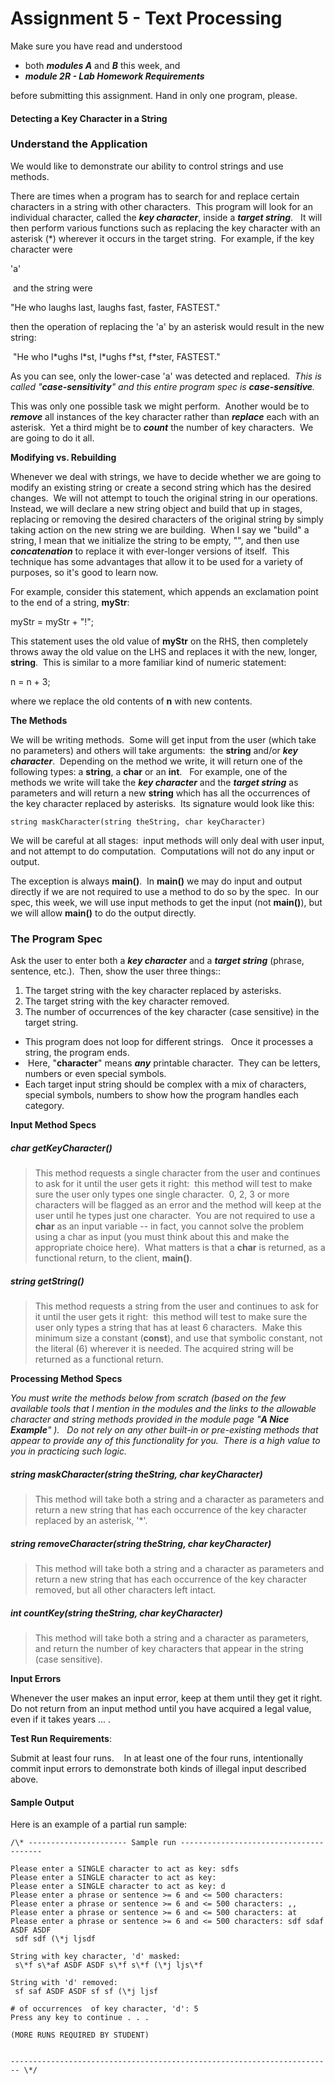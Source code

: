 Assignment 5 - Text Processing
==============================

Make sure you have read and understood

*   both **_m_**_**odules A**_ and _**B**_ this week, and
*   _**module 2R - Lab Homework Requirements**_

before submitting this assignment. Hand in only one program, please. 

#### Detecting a Key Character in a String

### Understand the Application

We would like to demonstrate our ability to control strings and use methods. 

There are times when a program has to search for and replace certain characters in a string with other characters.  This program will look for an individual character, called the **_key character_**, inside a _**target string**_.   It will then perform various functions such as replacing the key character with an asterisk (\*) wherever it occurs in the target string.  For example, if the key character were

'a'

 and the string were

"He who laughs last, laughs fast, faster, FASTEST."

then the operation of replacing the 'a' by an asterisk would result in the new string:

 "He who l\*ughs l\*st, l\*ughs f\*st, f\*ster, FASTEST."

As you can see, only the lower-case 'a' was detected and replaced.  _This is called "**case-sensitivity**" and this entire program spec is **case-sensitive**._

This was only one possible task we might perform.  Another would be to **_remove_** all instances of the key character rather than _**replace**_ each with an asterisk.  Yet a third might be to _**count**_ the number of key characters.  We are going to do it all.  
  
**Modifying vs. Rebuilding**  
  
Whenever we deal with strings, we have to decide whether we are going to modify an existing string or create a second string which has the desired changes.  We will not attempt to touch the original string in our operations.  Instead, we will declare a new string object and build that up in stages, replacing or removing the desired characters of the original string by simply taking action on the new string we are building.  When I say we "build" a string, I mean that we initialize the string to be empty, "", and then use _**concatenation**_ to replace it with ever-longer versions of itself.  This technique has some advantages that allow it to be used for a variety of purposes, so it's good to learn now.

For example, consider this statement, which appends an exclamation point to the end of a string, **myStr**:

   myStr = myStr + "!";

This statement uses the old value of **myStr** on the RHS, then completely throws away the old value on the LHS and replaces it with the new, longer, **string**.  This is similar to a more familiar kind of numeric statement:

   n = n + 3;

where we replace the old contents of **n** with new contents.

**The Methods**

We will be writing methods.  Some will get input from the user (which take no parameters) and others will take arguments:  the **string** and/or _**key character**_.  Depending on the method we write, it will return one of the following types: a **string**, a **char** or an **int**.   For example, one of the methods we write will take the _**key character**_ and the _**target string**_ as parameters and will return a new **string** which has all the occurrences of the key character replaced by asterisks.  Its signature would look like this:

    string maskCharacter(string theString, char keyCharacter)

We will be careful at all stages:  input methods will only deal with user input, and not attempt to do computation.  Computations will not do any input or output.

The exception is always **main()**.  In **main()** we may do input and output directly if we are not required to use a method to do so by the spec.  In our spec, this week, we will use input methods to get the input (not **main()**), but we will allow **main()** to do the output directly.

### The Program Spec

Ask the user to enter both a _**key character**_ and a _**target string**_ (phrase, sentence, etc.).  Then, show the user three things::

1.  The target string with the key character replaced by asterisks.
2.  The target string with the key character removed.
3.  The number of occurrences of the key character (case sensitive) in the target string.

*   This program does not loop for different strings.   Once it processes a string, the program ends.
*    Here, "**character**" means _**any**_ printable character.  They can be letters, numbers or even special symbols.
*   Each target input string should be complex with a mix of characters, special symbols, numbers to show how the program handles each category.

**Input Method Specs**

##### char getKeyCharacter()

> This method requests a single character from the user and continues to ask for it until the user gets it right:  this method will test to make sure the user only types one single character.  0, 2, 3 or more characters will be flagged as an error and the method will keep at the user until he types just one character.  You are not required to use a **char** as an input variable -- in fact, you cannot solve the problem using a char as input (you must think about this and make the appropriate choice here).  What matters is that a **char** is returned, as a functional return, to the client, **main()**.

##### string getString()

> This method requests a string from the user and continues to ask for it until the user gets it right:  this method will test to make sure the user only types a string that has at least 6 characters.  Make this minimum size a constant (**const**), and use that symbolic constant, not the literal (6) wherever it is needed. The acquired string will be returned as a functional return. 

**Processing Method Specs**

_You must write the methods below from scratch (based on the few available tools that I mention in the modules and the links to the allowable character and string methods provided in the module page "**A Nice Example**" ).   Do not rely on any other built-in or pre-existing methods that appear to provide any of this functionality for you.  There is a high value to you in practicing such logic._

##### string maskCharacter(string theString, char keyCharacter)

> This method will take both a string and a character as parameters and return a new string that has each occurrence of the key character replaced by an asterisk, '\*'.

##### string removeCharacter(string theString, char keyCharacter)

> This method will take both a string and a character as parameters and return a new string that has each occurrence of the key character removed, but all other characters left intact.

##### int countKey(string theString, char keyCharacter)

> This method will take both a string and a character as parameters, and return the number of key characters that appear in the string (case sensitive).

**Input Errors**

Whenever the user makes an input error, keep at them until they get it right. Do not return from an input method until you have acquired a legal value, even if it takes years ... .

**Test Run Requirements**:

Submit at least four runs.    In at least one of the four runs, intentionally commit input errors to demonstrate both kinds of illegal input described above.

#### Sample Output

Here is an example of a partial run sample:
```
/\* ---------------------- Sample run ---------------------------------------

Please enter a SINGLE character to act as key: sdfs
Please enter a SINGLE character to act as key:
Please enter a SINGLE character to act as key: d
Please enter a phrase or sentence >= 6 and <= 500 characters:
Please enter a phrase or sentence >= 6 and <= 500 characters: ,,
Please enter a phrase or sentence >= 6 and <= 500 characters: at
Please enter a phrase or sentence >= 6 and <= 500 characters: sdf sdaf ASDF ASDF
 sdf sdf (\*j ljsdf

String with key character, 'd' masked:
 s\*f s\*af ASDF ASDF s\*f s\*f (\*j ljs\*f

String with 'd' removed:
 sf saf ASDF ASDF sf sf (\*j ljsf

# of occurrences  of key character, 'd': 5
Press any key to continue . . .

(MORE RUNS REQUIRED BY STUDENT)


------------------------------------------------------------------------ \*/
```
